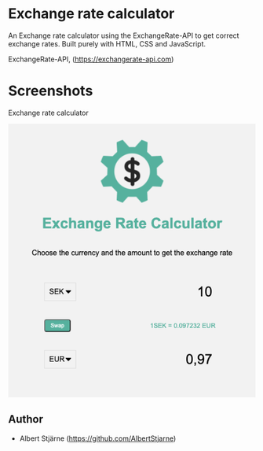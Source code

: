 # Exchange rate calculator

An Exchange rate calculator using the ExchangeRate-API to get correct exchange rates. Built purely with HTML, CSS and JavaScript.

ExchangeRate-API, (https://exchangerate-api.com)

# Screenshots

Exchange rate calculator

<img src="./README-img/exchange-rate-calculator.png" width=650>

## Author

- Albert Stjärne (https://github.com/AlbertStjarne)
